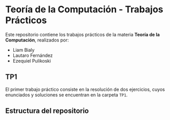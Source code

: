 # Teoría de la Computación - Trabajos Prácticos

Este repositorio contiene los trabajos prácticos de la materia **Teoría de la Computación**, realizados por:

- Liam Bialy  
- Lautaro Fernández  
- Ezequiel Pulikoski  

## TP1

El primer trabajo práctico consiste en la resolución de dos ejercicios, cuyos enunciados y soluciones se encuentran en la carpeta `TP1`.

## Estructura del repositorio

